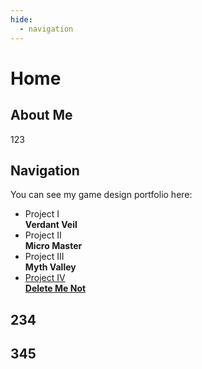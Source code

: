 ```yaml
---
hide:
  - navigation
---
```


# Home


## About Me
123

## Navigation

You can see my game design portfolio here:
<div class="grid cards" markdown>

- Project I<br><b>Verdant Veil</b>
- Project II<br><b>Micro Master</b>
- Project III<br><b>Myth Valley</b>
- [Project IV<br><b>Delete Me Not</b>](project-iv/delete-me-not.md)

</div>

## 234

## 345